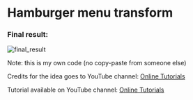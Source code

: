 <h1>Hamburger menu transform</h1>
<h3>Final result:</h3>

![final_result](https://user-images.githubusercontent.com/31028022/49539892-5dca5b80-f8d7-11e8-93e4-5d657837e4ef.gif)


Note: this is my own code (no copy-paste from someone else)

Credits for the idea goes to YouTube channel: <a href="https://www.youtube.com/channel/UCbwXnUipZsLfUckBPsC7Jog" target="_blank">Online Tutorials</a>

Tutorial available on YouTube channel: <a href="https://www.youtube.com/channel/UCbwXnUipZsLfUckBPsC7Jog" target="_blank">Online Tutorials</a>